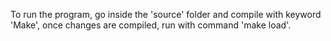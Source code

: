 To run the program, go inside the 'source' folder and compile with keyword
'Make', once changes are compiled, run with command 'make load'.

